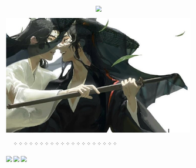 
<p align=center> <img src=https://komarev.com/ghpvc/?username=vague2ly&color=B9BB81&style=flat-square&label=ৎ𝄢>

  
![image alt](https://github.com/vague2ly/vague2ly/blob/e28502ad82cead430a695f2a48e303f52de9a03b/IMG_0440.jpeg)



       ༶ ༶ ༶ ༶ ༶ ༶ ༶ ༶ ༶ ༶ ༶ ༶ ༶ ༶ ༶ ༶ ༶ ༶ ༶ ༶

![](https://i.postimg.cc/0QWLbJxp/dd7izsc-772e7cfb-14b4-4a6d-8451-b9609512e0f7.png)
![](https://i.postimg.cc/8cPHqy6G/blinkies.webp)
![](https://i.postimg.cc/fRFbGk1g/d9ww5zz-1bd39714-b157-4c0a-9d09-71c9bb6beeca.png)



